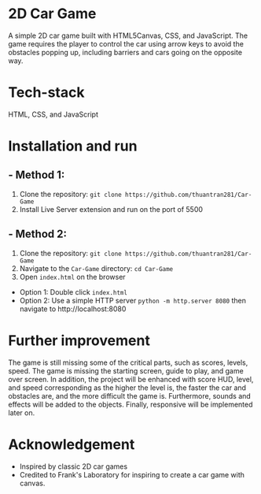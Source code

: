 # 2D Car Game
A simple 2D car game built with HTML5Canvas, CSS, and JavaScript. The game requires the player to control the car using arrow keys to avoid the obstacles popping up, including barriers and cars going on the opposite way.

# Tech-stack
HTML, CSS, and JavaScript 

# Installation and run
## - Method 1:
  1. Clone the repository: ```git clone https://github.com/thuantran281/Car-Game```
  2. Install Live Server extension and run on the port of 5500
## - Method 2:
  1. Clone the repository: ```git clone https://github.com/thuantran281/Car-Game```
  2. Navigate to the ```Car-Game``` directory: ```cd Car-Game```
  3. Open ```index.html``` on the browser
  - Option 1: Double click ```index.html```
  - Option 2: Use a simple HTTP server
  ```python -m http.server 8080```
  then navigate to http://localhost:8080

# Further improvement
The game is still missing some of the critical parts, such as scores, levels, speed. The game is missing the starting screen, guide to play, and game over screen. In addition, the project will be enhanced with score HUD, level, and speed corresponding as the higher the level is, the faster the car and obstacles are, and the more difficult the game is. Furthermore, sounds and effects will be added to the objects. Finally, responsive will be implemented later on.

# Acknowledgement
- Inspired by classic 2D car games
- Credited to Frank's Laboratory for inspiring to create a car game with canvas.

